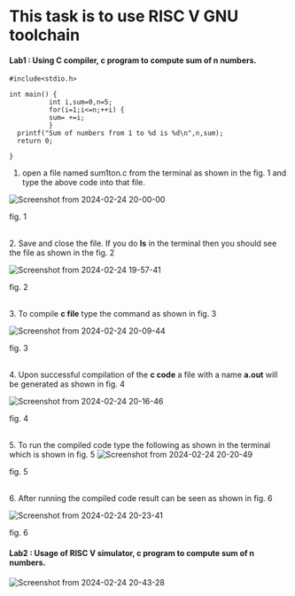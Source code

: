 # This task is to use RISC V GNU toolchain

#### Lab1 : Using C compiler, c program to compute sum of n numbers.

```
#include<stdio.h>

int main() {
          int i,sum=0,n=5;
          for(i=1;i<=n;++i) {
          sum= +=i;
          }
  printf("Sum of numbers from 1 to %d is %d\n",n,sum);
  return 0;

}
```

1. open a file named sum1ton.c from the terminal as shown in the fig. 1 and type the above code into that file.

![Screenshot from 2024-02-24 20-00-00](https://github.com/zakirhussaingit/vlsiriscv/assets/159747370/e276927d-b079-4679-8fd3-fea5d84292ce)
<p align="centre">fig. 1</p>
<br>2. Save and close the file. If you do <b>ls</b> in the terminal then you should see the file as shown in the fig. 2

![Screenshot from 2024-02-24 19-57-41](https://github.com/zakirhussaingit/vlsiriscv/assets/159747370/503308a8-7771-4d8e-99b8-4fc66f5cbd47)
<p align="centre">fig. 2</p>
<br>3. To compile <b>c file</b> type the command as shown in fig. 3


![Screenshot from 2024-02-24 20-09-44](https://github.com/zakirhussaingit/vlsiriscv/assets/159747370/bc245b64-9539-4484-9497-0256e5de04d1)
<p align="centre">fig. 3</p>

<br>4. Upon successful compilation of the <b>c code</b> a file with a name <b>a.out</b> will be generated as shown in fig. 4

![Screenshot from 2024-02-24 20-16-46](https://github.com/zakirhussaingit/vlsiriscv/assets/159747370/4ef56b5a-b537-4886-875f-f29238b85523)
<p align="centre">fig. 4</p>

<br>5. To run the compiled code type the following as shown in the terminal which is shown in fig. 5
![Screenshot from 2024-02-24 20-20-49](https://github.com/zakirhussaingit/vlsiriscv/assets/159747370/dc5d2d36-6003-416f-852e-8ca092e29124)
<p align="centre">fig. 5</p>
<br>6. After running the compiled code result can be seen as shown in fig. 6

![Screenshot from 2024-02-24 20-23-41](https://github.com/zakirhussaingit/vlsiriscv/assets/159747370/9e036512-509f-4647-9361-8481a8fbf752)
<p align="centre">fig. 6</p>

#### Lab2 : Usage of RISC V simulator, c program to compute sum of n numbers.

![Screenshot from 2024-02-24 20-43-28](https://github.com/zakirhussaingit/vlsiriscv/assets/159747370/03f7b941-9f8a-40db-b569-3c89a0e01641)
